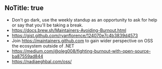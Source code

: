 NoTitle: true
---
* Don't go dark, use the weekly standup as an opportunity to ask for help or say that you'll be taking a break.
* https://docs.brew.sh/Maintainers-Avoiding-Burnout.html
* https://gist.github.com/ryanflorence/124070e7c4b3839d4573
* Join https://maintainers.github.com to gain wider perspective on OSS the ecosystem outside of .NET
* https://medium.com/@oleg008/fighting-burnout-with-open-source-ba87559ad844
* https://nadiaeghbal.com/oss/
